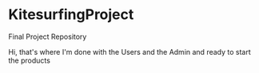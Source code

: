 # KitesurfingProject
Final Project Repository

Hi, that's where I'm done with the Users and the Admin
and ready to start the products

